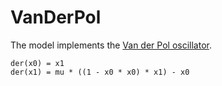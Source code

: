 # VanDerPol

The model implements the [Van der Pol oscillator](https://en.wikipedia.org/wiki/Van_der_Pol_oscillator).

```
der(x0) = x1
der(x1) = mu * ((1 - x0 * x0) * x1) - x0
```
